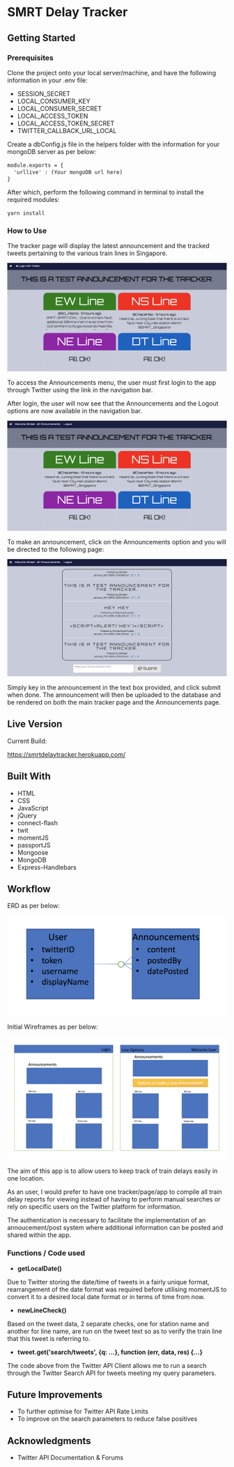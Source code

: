# SMRT Delay Tracker

## Getting Started

### Prerequisites

Clone the project onto your local server/machine, and have the following information in your .env file:

* SESSION_SECRET
* LOCAL_CONSUMER_KEY
* LOCAL_CONSUMER_SECRET
* LOCAL_ACCESS_TOKEN
* LOCAL_ACCESS_TOKEN_SECRET
* TWITTER_CALLBACK_URL_LOCAL

Create a dbConfig.js file in the helpers folder with the information for your mongoDB server as per below:

```
module.exports = {
  'urllive' : (Your mongoDB url here)
}
```

After which, perform the following command in terminal to install the required modules:

```
yarn install
```

### How to Use

The tracker page will display the latest announcement and the tracked tweets pertaining to the various train lines in Singapore.

![](https://raw.githubusercontent.com/strisen/project-2/master/public/wireframes/prelogin.png)

To access the Announcements menu, the user must first login to the app through Twitter using the link in the navigation bar.

After login, the user will now see that the Announcements and the Logout options are now available in the navigation bar.

![](https://raw.githubusercontent.com/strisen/project-2/master/public/wireframes/postlogin.png)

To make an announcement, click on the Announcements option and you will be directed to the following page:

![](https://raw.githubusercontent.com/strisen/project-2/master/public/wireframes/announce.png)

Simply key in the announcement in the text box provided, and click submit when done. The announcement will then be uploaded to the database and be rendered on both the main tracker page and the Announcements page.

## Live Version

Current Build:

https://smrtdelaytracker.herokuapp.com/

## Built With

* HTML
* CSS
* JavaScript
* jQuery
* connect-flash
* twit
* momentJS
* passportJS
* Mongoose
* MongoDB
* Express-Handlebars

## Workflow

ERD as per below:

![](https://raw.githubusercontent.com/strisen/project-2/master/public/wireframes/erd.png)

Initial Wireframes as per below:

![](https://raw.githubusercontent.com/strisen/project-2/master/public/wireframes/mainframe.png)

The aim of this app is to allow users to keep track of train delays easily in one location.

As an user, I would prefer to have one tracker/page/app to compile all train delay reports for viewing instead of having to perform manual searches or rely on specific users on the Twitter platform for information.

The authentication is necessary to facilitate the implementation of an annoucement/post system where additional information can be posted and shared within the app.

### Functions / Code used

* **getLocalDate()**

Due to Twitter storing the date/time of tweets in a fairly unique format, rearrangement of the date format was required before utilising momentJS to convert it to a desired local date format or in terms of time from now.

* **newLineCheck()**

Based on the tweet data, 2 separate checks, one for station name and another for line name, are run on the tweet text so as to verify the train line that this tweet is referring to.

* **tweet.get('search/tweets', {q: ...}, function (err, data, res) {...}**

The code above from the Twitter API Client allows me to run a search through the Twitter Search API for tweets meeting my query parameters.

## Future Improvements

* To further optimise for Twitter API Rate Limits
* To improve on the search parameters to reduce false positives

## Acknowledgments

* Twitter API Documentation & Forums
